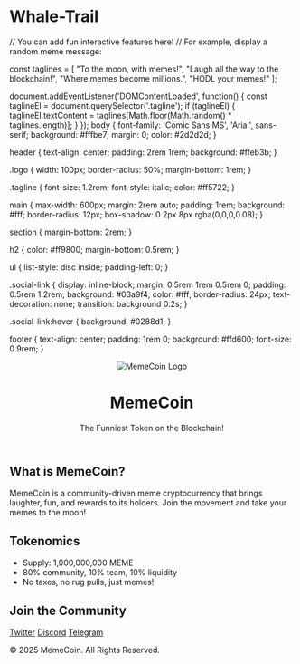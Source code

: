 # Whale-Trail
<!DOCTYPE html>
<html lang="en">
// You can add fun interactive features here!
// For example, display a random meme message:

const taglines = [
    "To the moon, with memes!",
    "Laugh all the way to the blockchain!",
    "Where memes become millions.",
    "HODL your memes!"
];

document.addEventListener('DOMContentLoaded', function() {
    const taglineEl = document.querySelector('.tagline');
    if (taglineEl) {
        taglineEl.textContent = taglines[Math.floor(Math.random() * taglines.length)];
    }
});
body {
    font-family: 'Comic Sans MS', 'Arial', sans-serif;
    background: #fffbe7;
    margin: 0;
    color: #2d2d2d;
}

header {
    text-align: center;
    padding: 2rem 1rem;
    background: #ffeb3b;
}

.logo {
    width: 100px;
    border-radius: 50%;
    margin-bottom: 1rem;
}

.tagline {
    font-size: 1.2rem;
    font-style: italic;
    color: #ff5722;
}

main {
    max-width: 600px;
    margin: 2rem auto;
    padding: 1rem;
    background: #fff;
    border-radius: 12px;
    box-shadow: 0 2px 8px rgba(0,0,0,0.08);
}

section {
    margin-bottom: 2rem;
}

h2 {
    color: #ff9800;
    margin-bottom: 0.5rem;
}

ul {
    list-style: disc inside;
    padding-left: 0;
}

.social-link {
    display: inline-block;
    margin: 0.5rem 1rem 0.5rem 0;
    padding: 0.5rem 1.2rem;
    background: #03a9f4;
    color: #fff;
    border-radius: 24px;
    text-decoration: none;
    transition: background 0.2s;
}

.social-link:hover {
    background: #0288d1;
}

footer {
    text-align: center;
    padding: 1rem 0;
    background: #ffd600;
    font-size: 0.9rem;
}
    <head>
    <meta charset="UTF-8">
    <title>MemeCoin - The Funniest Token</title>
    <link rel="stylesheet" href="style.css">
</head>
<body>
    <header>
        <img src="logo.png" alt="MemeCoin Logo" class="logo">
        <h1>MemeCoin</h1>
        <p class="tagline">The Funniest Token on the Blockchain!</p>
    </header>
    <main>
        <section class="about">
            <h2>What is MemeCoin?</h2>
            <p>MemeCoin is a community-driven meme cryptocurrency that brings laughter, fun, and rewards to its holders. Join the movement and take your memes to the moon!</p>
        </section>
        <section class="tokenomics">
            <h2>Tokenomics</h2>
            <ul>
                <li>Supply: 1,000,000,000 MEME</li>
                <li>80% community, 10% team, 10% liquidity</li>
                <li>No taxes, no rug pulls, just memes!</li>
            </ul>
        </section>
        <section class="social">
            <h2>Join the Community</h2>
            <a href="https://twitter.com/" target="_blank" class="social-link">Twitter</a>
            <a href="https://discord.com/" target="_blank" class="social-link">Discord</a>
            <a href="https://t.me/" target="_blank" class="social-link">Telegram</a>
        </section>
    </main>
    <footer>
        <p>© 2025 MemeCoin. All Rights Reserved.</p>
    </footer>
    <script src="script.js"></script>
</body>
</html>
